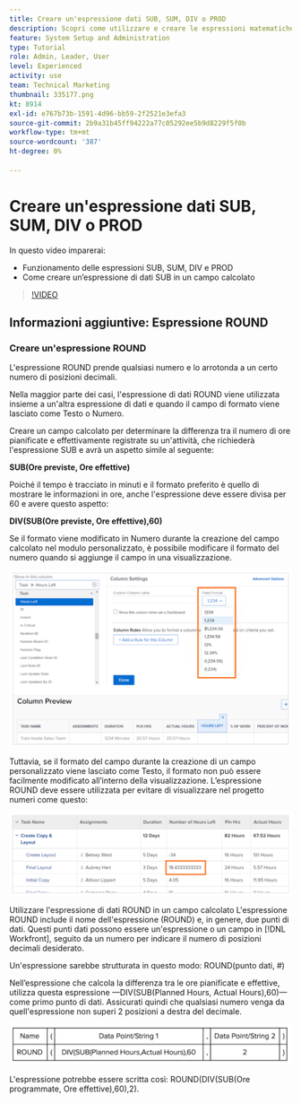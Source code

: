 ```yaml
---
title: Creare un'espressione dati SUB, SUM, DIV o PROD
description: Scopri come utilizzare e creare le espressioni matematiche di base nel campo calcolato a in Adobe [!DNL Workfront].
feature: System Setup and Administration
type: Tutorial
role: Admin, Leader, User
level: Experienced
activity: use
team: Technical Marketing
thumbnail: 335177.png
kt: 8914
exl-id: e767b73b-1591-4d96-bb59-2f2521e3efa3
source-git-commit: 2b9a31b45ff94222a77c05292ee5b9d8229f5f0b
workflow-type: tm+mt
source-wordcount: '387'
ht-degree: 0%

---
```


# Creare un&#39;espressione dati SUB, SUM, DIV o PROD

In questo video imparerai:

* Funzionamento delle espressioni SUB, SUM, DIV e PROD
* Come creare un’espressione di dati SUB in un campo calcolato

>[!VIDEO](https://video.tv.adobe.com/v/335177/?quality=12)

## Informazioni aggiuntive: Espressione ROUND

### Creare un&#39;espressione ROUND

L&#39;espressione ROUND prende qualsiasi numero e lo arrotonda a un certo numero di posizioni decimali.

Nella maggior parte dei casi, l&#39;espressione di dati ROUND viene utilizzata insieme a un&#39;altra espressione di dati e quando il campo di formato viene lasciato come Testo o Numero.

Creare un campo calcolato per determinare la differenza tra il numero di ore pianificate e effettivamente registrate su un&#39;attività, che richiederà l&#39;espressione SUB e avrà un aspetto simile al seguente:

**SUB(Ore previste, Ore effettive)**

Poiché il tempo è tracciato in minuti e il formato preferito è quello di mostrare le informazioni in ore, anche l&#39;espressione deve essere divisa per 60 e avere questo aspetto:

**DIV(SUB(Ore previste, Ore effettive),60)**

Se il formato viene modificato in Numero durante la creazione del campo calcolato nel modulo personalizzato, è possibile modificare il formato del numero quando si aggiunge il campo in una visualizzazione.

![Bilanciamento del carico di lavoro con rapporto di utilizzo](assets/round01.png)

Tuttavia, se il formato del campo durante la creazione di un campo personalizzato viene lasciato come Testo, il formato non può essere facilmente modificato all’interno della visualizzazione. L’espressione ROUND deve essere utilizzata per evitare di visualizzare nel progetto numeri come questo:

![Bilanciamento del carico di lavoro con rapporto di utilizzo](assets/round02.png)

Utilizzare l&#39;espressione di dati ROUND in un campo calcolato L&#39;espressione ROUND include il nome dell&#39;espressione (ROUND) e, in genere, due punti di dati. Questi punti dati possono essere un&#39;espressione o un campo in [!DNL Workfront], seguito da un numero per indicare il numero di posizioni decimali desiderato.

Un&#39;espressione sarebbe strutturata in questo modo: ROUND(punto dati, #)

Nell’espressione che calcola la differenza tra le ore pianificate e effettive, utilizza questa espressione —DIV(SUB(Planned Hours, Actual Hours),60)—come primo punto di dati. Assicurati quindi che qualsiasi numero venga da quell&#39;espressione non superi 2 posizioni a destra del decimale.

![Bilanciamento del carico di lavoro con rapporto di utilizzo](assets/round03.png)

L&#39;espressione potrebbe essere scritta così: ROUND(DIV(SUB(Ore programmate, Ore effettive),60),2).
